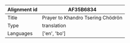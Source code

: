 |Alignment id | AF35B6834
| --- | --- 
|Title | Prayer to Khandro Tsering Chödrön 
|Type | translation
|Languages | ['en', 'bo']